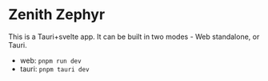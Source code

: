 # Zenith Zephyr

This is a Tauri+svelte app. It can be built in two modes - Web standalone, or Tauri. 

 - web: `pnpm run dev`
 - tauri: `pnpm tauri dev`

